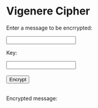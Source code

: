<style>
  @import url('https://fonts.googleapis.com/css2?family=Dosis&display=swap');
</style>
<html>
<head>
    <title>Vigenere Cipher</title>
</head>
<body>
<h1>Vigenere Cipher</h1>

<p>Enter a message to be encrrypted:</p>
    <input type="text" id="message">
    <p>Key:</p>
    <input type="text" id="key">
    <br>
    <br>
    <button onclick="encrypt()">Encrypt</button>
    <br>
    <br>
    <p>Encrypted message:</p>
    <p id="encrypted"></p>
<!-- Include the JavaScript file -->
<script>
  function vigencrypt() {
    let expression = document.getElementById("message").value;
    const urlStart = "http://localhost:8085/api/vigenc/all/";
    const url = urlStart + expression;
    console.log(url); 
    fetch(url)
      .then(res => res.json())
      .then(data => {
        console.log(data);
        document.getElementById("encrypted").innerHTML = data.result; 
      })    
  }
function encrypt{
    var message = document.getElementById("message").value;
    var key = parseInt(document.getElementById("key").value);
  var cypher = "";
  for(var i = 0, j = 0; i < message.length; i++){
    var currentLetter = message[i];
     if(isUpperCase(currentLetter)){
      var upperLetter = ((currentLetter.charCodeAt() - 65) + (key[j%key.length].toUpperCase().charCodeAt() - 65)) % 26;
      cypher += String.fromCharCode(upperLetter+65);
      j++;
    }else if(isLowerCase(currentLetter)){
      var lowerLetter = ((currentLetter.charCodeAt() - 97) + (key[j%key.length].toLowerCase().charCodeAt() - 97)) % 26;
      cypher += String.fromCharCode(lowerLetter+97);
      j++;
    }else{
      cypher += currentLetter;
    }
  }
  document.getElementById("encrypted").innerHTML = cypher;
};

</script>
</body>
</html>
